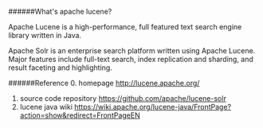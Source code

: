 ######What's apache lucene?


Apache Lucene is a high-performance, full featured text search engine library written in Java.

Apache Solr is an enterprise search platform written using Apache Lucene. Major features include full-text search, index replication and sharding, and result faceting and highlighting.

######Reference
0. homepage http://lucene.apache.org/
1. source code repository https://github.com/apache/lucene-solr
2. lucene java wiki https://wiki.apache.org/lucene-java/FrontPage?action=show&redirect=FrontPageEN
